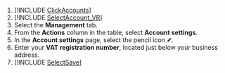1. [!INCLUDE [ClickAccounts](./ClickAccounts.md)]
1. [!INCLUDE [SelectAccount_VR](./SelectAccount_VR.md)]
1. Select the **Management** tab.
1. From the **Actions** column in the table, select **Account settings**.
1. In the **Account settings** page, select the pencil icon ![pencil icon](../../images/BA_icon_edit.png).
1. Enter your **VAT registration number**, located just below your business address.
1. [!INCLUDE [SelectSave](./SelectSave.md)]



